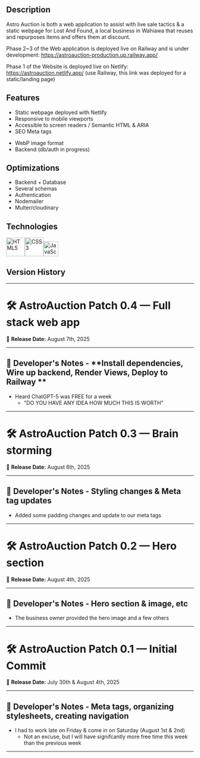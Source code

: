 ## Description
Astro Auction is both a web application to assist with live sale tactics & a static webpage for Lost And Found, a local business in Wahiawa that reuses and repurposes items and offers them at discount. 

Phase 2~3 of the Web application is deployed live on Railway and is under development: https://astroauction-production.up.railway.app/

Phase 1 of the Website is deployed live on Netlify: https://astroauction.netlify.app/ (use Railway, this link was deployed for a static/landing page)

## Features
* Static webpage deployed with Netlify
* Responsive to mobile viewports
* Accessible to screen readers / Semantic HTML & ARIA
* SEO Meta tags
<!-- * Functional Contact Form  -->
* WebP image format
* Backend (db/auth in progress)

## Optimizations
* Backend + Database
* Several schemas
* Authentication
* Nodemailer
* Multer/cloudinary

## Technologies
<img src="https://profilinator.rishav.dev/skills-assets/html5-original-wordmark.svg" alt="HTML5" height="50" /><img src="https://profilinator.rishav.dev/skills-assets/css3-original-wordmark.svg" alt="CSS3" height="50" /><img src="https://profilinator.rishav.dev/skills-assets/javascript-original.svg" alt="JavaScript" height="40" />

## Version History
---------------------------------------------------------------------------------------------------------------------------
# 🛠️ AstroAuction Patch 0.4 — Full stack web app
📅 **Release Date:** August 7th, 2025

---

## 📢 Developer's Notes - **Install dependencies, Wire up backend, Render Views, Deploy to Railway **

- Heard ChatGPT-5 was FREE for a week
  - "DO YOU HAVE ANY IDEA HOW MUCH THIS IS WORTH"
---------------------------------------------------------------------------------------------------------------------------
# 🛠️ AstroAuction Patch 0.3 — Brain storming
📅 **Release Date:** August 6th, 2025

---

## 📢 Developer's Notes - **Styling changes & Meta tag updates**

- Added some padding changes and update to our meta tags
---------------------------------------------------------------------------------------------------------------------------
# 🛠️ AstroAuction Patch 0.2 — Hero section
📅 **Release Date:** August 4th, 2025

---

## 📢 Developer's Notes - **Hero section & image, etc**

- The business owner provided the hero image and a few others
---------------------------------------------------------------------------------------------------------------------------
# 🛠️ AstroAuction Patch 0.1 — Initial Commit
📅 **Release Date:** July 30th & August 4th, 2025

---

## 📢 Developer's Notes - **Meta tags, organizing stylesheets, creating navigation**

- I had to work late on Friday & come in on Saturday (August 1st & 2nd)
  - Not an excuse, but I will have signifcantly more free time this week than the previous week
---------------------------------------------------------------------------------------------------------------------------
